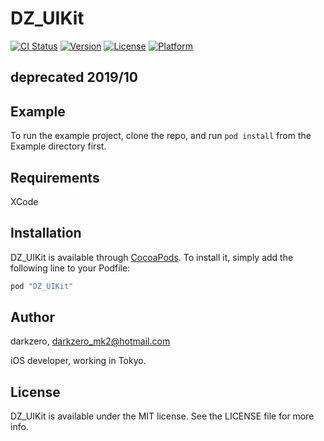 # DZ_UIKit

[![CI Status](http://img.shields.io/travis/darkzero/DZ_UIKit.svg?style=flat)](https://travis-ci.org/darkzero/DZ_UIKit)
[![Version](https://img.shields.io/cocoapods/v/DZ_UIKit.svg?style=flat)](http://cocoapods.org/pods/DZ_UIKit)
[![License](https://img.shields.io/cocoapods/l/DZ_UIKit.svg?style=flat)](http://cocoapods.org/pods/DZ_UIKit)
[![Platform](https://img.shields.io/cocoapods/p/DZ_UIKit.svg?style=flat)](http://cocoapods.org/pods/DZ_UIKit)

## **deprecated 2019/10**

## Example

To run the example project, clone the repo, and run `pod install` from the Example directory first.

## Requirements
XCode

## Installation

DZ_UIKit is available through [CocoaPods](http://cocoapods.org). To install
it, simply add the following line to your Podfile:

```ruby
pod "DZ_UIKit"
```

## Author

darkzero, darkzero_mk2@hotmail.com

iOS developer, working in Tokyo.

## License

DZ_UIKit is available under the MIT license. See the LICENSE file for more info.
